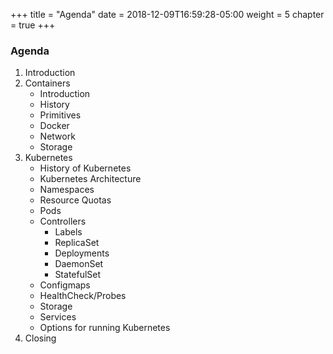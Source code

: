 +++
title = "Agenda"
date = 2018-12-09T16:59:28-05:00
weight = 5
chapter = true
+++

### Agenda

1. Introduction
2. Containers
    * Introduction
    * History
    * Primitives
    * Docker
    * Network
    * Storage   
3. Kubernetes
    * History of Kubernetes
    * Kubernetes Architecture 
    * Namespaces
    * Resource Quotas
    * Pods
    * Controllers
      * Labels
      * ReplicaSet
      * Deployments
      * DaemonSet 
      * StatefulSet
   * Configmaps
   * HealthCheck/Probes
   * Storage 
   * Services 
   * Options for running Kubernetes 
4. Closing




